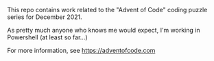 This repo contains work related to the "Advent of Code" coding puzzle series for December 2021.

As pretty much anyone who knows me would expect, I'm working in Powershell (at least so far...)

For more information, see https://adventofcode.com


